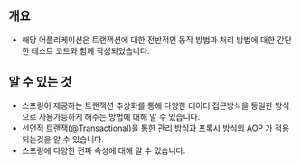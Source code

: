 ## 개요
* 해당 어플리케이션은 트랜잭션에 대한 전반적인 동작 방법과 처리 방법에 대한 간단한 테스트 코드와 함께 작성되었습니다.
## 알 수 있는 것
* 스프링이 제공하는 트랜잭션 추상화를 통해 다양한 데이터 접근방식을 동일한 방식으로 사용가능하게 해주는 방법에 대해 알 수 있습니다.
* 선언적 트랜잭(@Transactional)을 통한 관리 방식과 프록시 방식의 AOP 가 적용되는것을 알 수 있습니다.
* 스프링에 다양한 전파 속성에 대해 알 수 있습니다.
